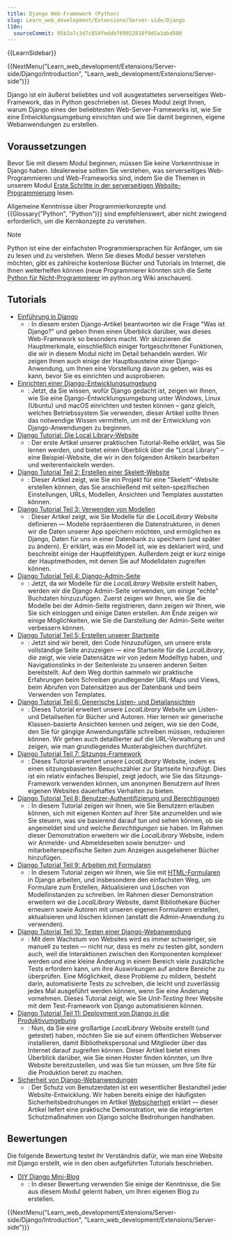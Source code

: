 ```yaml
---
title: Django Web-Framework (Python)
slug: Learn_web_development/Extensions/Server-side/Django
l10n:
  sourceCommit: 95b3a7c3d7c854feddb769922818f9d5a3abd500
---
```


{{LearnSidebar}}

{{NextMenu("Learn_web_development/Extensions/Server-side/Django/Introduction", "Learn_web_development/Extensions/Server-side")}}

Django ist ein äußerst beliebtes und voll ausgestattetes serverseitiges Web-Framework, das in Python geschrieben ist. Dieses Modul zeigt Ihnen, warum Django eines der beliebtesten Web-Server-Frameworks ist, wie Sie eine Entwicklungsumgebung einrichten und wie Sie damit beginnen, eigene Webanwendungen zu erstellen.

## Voraussetzungen

Bevor Sie mit diesem Modul beginnen, müssen Sie keine Vorkenntnisse in Django haben. Idealerweise sollten Sie verstehen, was serverseitiges Web-Programmieren und Web-Frameworks sind, indem Sie die Themen in unserem Modul [Erste Schritte in der serverseitigen Website-Programmierung](/de/docs/Learn_web_development/Extensions/Server-side/First_steps) lesen.

Allgemeine Kenntnisse über Programmierkonzepte und {{Glossary("Python", "Python")}} sind empfehlenswert, aber nicht zwingend erforderlich, um die Kernkonzepte zu verstehen.

> [!NOTE]
> Python ist eine der einfachsten Programmiersprachen für Anfänger, um sie zu lesen und zu verstehen. Wenn Sie dieses Modul besser verstehen möchten, gibt es zahlreiche kostenlose Bücher und Tutorials im Internet, die Ihnen weiterhelfen können (neue Programmierer könnten sich die Seite [Python für Nicht-Programmierer](https://wiki.python.org/moin/BeginnersGuide/NonProgrammers) im python.org Wiki anschauen).

## Tutorials

- [Einführung in Django](/de/docs/Learn_web_development/Extensions/Server-side/Django/Introduction)
  - : In diesem ersten Django-Artikel beantworten wir die Frage "Was ist Django?" und geben Ihnen einen Überblick darüber, was dieses Web-Framework so besonders macht. Wir skizzieren die Hauptmerkmale, einschließlich einiger fortgeschrittener Funktionen, die wir in diesem Modul nicht im Detail behandeln werden. Wir zeigen Ihnen auch einige der Hauptbausteine einer Django-Anwendung, um Ihnen eine Vorstellung davon zu geben, was es kann, bevor Sie es einrichten und ausprobieren.
- [Einrichten einer Django-Entwicklungsumgebung](/de/docs/Learn_web_development/Extensions/Server-side/Django/development_environment)
  - : Jetzt, da Sie wissen, wofür Django gedacht ist, zeigen wir Ihnen, wie Sie eine Django-Entwicklungsumgebung unter Windows, Linux (Ubuntu) und macOS einrichten und testen können – ganz gleich, welches Betriebssystem Sie verwenden, dieser Artikel sollte Ihnen das notwendige Wissen vermitteln, um mit der Entwicklung von Django-Anwendungen zu beginnen.
- [Django Tutorial: Die Local Library-Website](/de/docs/Learn_web_development/Extensions/Server-side/Django/Tutorial_local_library_website)
  - : Der erste Artikel unserer praktischen Tutorial-Reihe erklärt, was Sie lernen werden, und bietet einen Überblick über die "Local Library" – eine Beispiel-Website, die wir in den folgenden Artikeln bearbeiten und weiterentwickeln werden.
- [Django Tutorial Teil 2: Erstellen einer Skelett-Website](/de/docs/Learn_web_development/Extensions/Server-side/Django/skeleton_website)
  - : Dieser Artikel zeigt, wie Sie ein Projekt für eine "Skelett"-Website erstellen können, das Sie anschließend mit seiten-spezifischen Einstellungen, URLs, Modellen, Ansichten und Templates ausstatten können.
- [Django Tutorial Teil 3: Verwenden von Modellen](/de/docs/Learn_web_development/Extensions/Server-side/Django/Models)
  - : Dieser Artikel zeigt, wie Sie Modelle für die _LocalLibrary_ Website definieren — Modelle repräsentieren die Datenstrukturen, in denen wir die Daten unserer App speichern möchten, und ermöglichen es Django, Daten für uns in einer Datenbank zu speichern (und später zu ändern). Er erklärt, was ein Modell ist, wie es deklariert wird, und beschreibt einige der Hauptfeldtypen. Außerdem zeigt er kurz einige der Hauptmethoden, mit denen Sie auf Modelldaten zugreifen können.
- [Django Tutorial Teil 4: Django-Admin-Seite](/de/docs/Learn_web_development/Extensions/Server-side/Django/Admin_site)
  - : Jetzt, da wir Modelle für die _LocalLibrary_ Website erstellt haben, werden wir die Django Admin-Seite verwenden, um einige "echte" Buchdaten hinzuzufügen. Zuerst zeigen wir Ihnen, wie Sie die Modelle bei der Admin-Seite registrieren, dann zeigen wir Ihnen, wie Sie sich einloggen und einige Daten erstellen. Am Ende zeigen wir einige Möglichkeiten, wie Sie die Darstellung der Admin-Seite weiter verbessern können.
- [Django Tutorial Teil 5: Erstellen unserer Startseite](/de/docs/Learn_web_development/Extensions/Server-side/Django/Home_page)
  - : Jetzt sind wir bereit, den Code hinzuzufügen, um unsere erste vollständige Seite anzuzeigen — eine Startseite für die _LocalLibrary_, die zeigt, wie viele Datensätze wir von jedem Modelltyp haben, und Navigationslinks in der Seitenleiste zu unseren anderen Seiten bereitstellt. Auf dem Weg dorthin sammeln wir praktische Erfahrungen beim Schreiben grundlegender URL-Maps und Views, beim Abrufen von Datensätzen aus der Datenbank und beim Verwenden von Templates.
- [Django Tutorial Teil 6: Generische Listen- und Detailansichten](/de/docs/Learn_web_development/Extensions/Server-side/Django/Generic_views)
  - : Dieses Tutorial erweitert unsere _LocalLibrary_ Website um Listen- und Detailseiten für Bücher und Autoren. Hier lernen wir generische Klassen-basierte Ansichten kennen und zeigen, wie sie den Code, den Sie für gängige Anwendungsfälle schreiben müssen, reduzieren können. Wir gehen auch detaillierter auf die URL-Verwaltung ein und zeigen, wie man grundlegendes Musterabgleichen durchführt.
- [Django Tutorial Teil 7: Sitzungs-Framework](/de/docs/Learn_web_development/Extensions/Server-side/Django/Sessions)
  - : Dieses Tutorial erweitert unsere _LocalLibrary_ Website, indem es einen sitzungsbasierten Besuchszähler zur Startseite hinzufügt. Dies ist ein relativ einfaches Beispiel, zeigt jedoch, wie Sie das Sitzungs-Framework verwenden können, um anonymen Benutzern auf Ihren eigenen Websites dauerhaftes Verhalten zu bieten.
- [Django Tutorial Teil 8: Benutzer-Authentifizierung und Berechtigungen](/de/docs/Learn_web_development/Extensions/Server-side/Django/Authentication)
  - : In diesem Tutorial zeigen wir Ihnen, wie Sie Benutzern erlauben können, sich mit eigenen Konten auf Ihrer Site anzumelden und wie Sie steuern, was sie basierend darauf tun und sehen können, ob sie angemeldet sind und welche _Berechtigungen_ sie haben. Im Rahmen dieser Demonstration erweitern wir die _LocalLibrary_ Website, indem wir Anmelde- und Abmeldeseiten sowie benutzer- und mitarbeiterspezifische Seiten zum Anzeigen ausgeliehener Bücher hinzufügen.
- [Django Tutorial Teil 9: Arbeiten mit Formularen](/de/docs/Learn_web_development/Extensions/Server-side/Django/Forms)
  - : In diesem Tutorial zeigen wir Ihnen, wie Sie mit [HTML-Formularen](/de/docs/Learn_web_development/Extensions/Forms) in Django arbeiten, und insbesondere den einfachsten Weg, um Formulare zum Erstellen, Aktualisieren und Löschen von Modellinstanzen zu schreiben. Im Rahmen dieser Demonstration erweitern wir die _LocalLibrary_ Website, damit Bibliothekare Bücher erneuern sowie Autoren mit unseren eigenen Formularen erstellen, aktualisieren und löschen können (anstatt die Admin-Anwendung zu verwenden).
- [Django Tutorial Teil 10: Testen einer Django-Webanwendung](/de/docs/Learn_web_development/Extensions/Server-side/Django/Testing)
  - : Mit dem Wachstum von Websites wird es immer schwieriger, sie manuell zu testen — nicht nur, dass es mehr zu testen gibt, sondern auch, weil die Interaktionen zwischen den Komponenten komplexer werden und eine kleine Änderung in einem Bereich viele zusätzliche Tests erfordern kann, um ihre Auswirkungen auf andere Bereiche zu überprüfen. Eine Möglichkeit, diese Probleme zu mildern, besteht darin, automatisierte Tests zu schreiben, die leicht und zuverlässig jedes Mal ausgeführt werden können, wenn Sie eine Änderung vornehmen. Dieses Tutorial zeigt, wie Sie _Unit-Testing_ Ihrer Website mit dem Test-Framework von Django automatisieren können.
- [Django Tutorial Teil 11: Deployment von Django in die Produktivumgebung](/de/docs/Learn_web_development/Extensions/Server-side/Django/Deployment)
  - : Nun, da Sie eine großartige _LocalLibrary_ Website erstellt (und getestet) haben, möchten Sie sie auf einem öffentlichen Webserver installieren, damit Bibliothekspersonal und Mitglieder über das Internet darauf zugreifen können. Dieser Artikel bietet einen Überblick darüber, wie Sie einen Hoster finden könnten, um Ihre Website bereitzustellen, und was Sie tun müssen, um Ihre Site für die Produktion bereit zu machen.
- [Sicherheit von Django-Webanwendungen](/de/docs/Learn_web_development/Extensions/Server-side/Django/web_application_security)
  - : Der Schutz von Benutzerdaten ist ein wesentlicher Bestandteil jeder Website-Entwicklung. Wir haben bereits einige der häufigsten Sicherheitsbedrohungen im Artikel [Websicherheit](/de/docs/Web/Security) erklärt — dieser Artikel liefert eine praktische Demonstration, wie die integrierten Schutzmaßnahmen von Django solche Bedrohungen handhaben.

## Bewertungen

Die folgende Bewertung testet Ihr Verständnis dafür, wie man eine Website mit Django erstellt, wie in den oben aufgeführten Tutorials beschrieben.

- [DIY Django Mini-Blog](/de/docs/Learn_web_development/Extensions/Server-side/Django/django_assessment_blog)
  - : In dieser Bewertung verwenden Sie einige der Kenntnisse, die Sie aus diesem Modul gelernt haben, um Ihren eigenen Blog zu erstellen.

{{NextMenu("Learn_web_development/Extensions/Server-side/Django/Introduction", "Learn_web_development/Extensions/Server-side")}}
